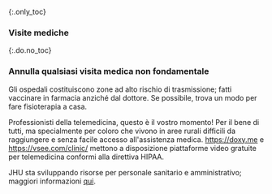 {:.only_toc}
### Visite mediche

{:.do.no_toc}
### Annulla qualsiasi visita medica non fondamentale

Gli ospedali costituiscono zone ad alto rischio di trasmissione; fatti vaccinare in farmacia anziché dal dottore. Se possibile, trova un modo per fare fisioterapia a casa.

Professionisti della telemedicina, questo è il vostro momento! Per il bene di tutti, ma specialmente per coloro che vivono in aree rurali difficili da raggiungere e senza facile accesso all'assistenza medica. https://doxy.me e https://vsee.com/clinic/ mettono a disposizione piattaforme video gratuite per telemedicina conformi alla direttiva HIPAA.

JHU sta sviluppando risorse per personale sanitario e amministrativo; maggiori informazioni [qui](https://www.cbsnews.com/news/coronavirus-containment-dr-jon-lapook-60-minutes-2020-03-08/).
